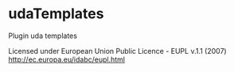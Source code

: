 # udaTemplates
Plugin uda templates

Licensed under European Union Public Licence - EUPL v.1.1 (2007)
http://ec.europa.eu/idabc/eupl.html